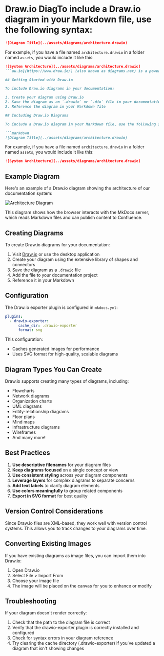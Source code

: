 # Draw.io DiagTo include a Draw.io diagram in your Markdown file, use the following syntax:

```markdown
![Diagram Title](../assets/diagrams/architecture.drawio)
```

For example, if you have a file named `architecture.drawio` in a folder named `assets`, you would include it like this:

```markdown
![System Architecture](../assets/diagrams/architecture.drawio)
```aw.io](https://www.draw.io/) (also known as diagrams.net) is a powerful diagramming tool that allows you to create complex diagrams with a user-friendly interface. The MkDocs Draw.io Exporter plugin enables you to embed Draw.io diagrams in your documentation.

## Getting Started with Draw.io

To include Draw.io diagrams in your documentation:

1. Create your diagram using Draw.io
2. Save the diagram as an `.drawio` or `.dio` file in your documentation project
3. Reference the diagram in your Markdown file

## Including Draw.io Diagrams

To include a Draw.io diagram in your Markdown file, use the following syntax:

```markdown
![Diagram Title](../assets/diagrams/architecture.drawio)
```

For example, if you have a file named `architecture.drawio` in a folder named `assets`, you would include it like this:

```markdown
![System Architecture](../assets/diagrams/architecture.drawio)
```

## Example Diagram

Here's an example of a Draw.io diagram showing the architecture of our documentation system:

![Architecture Diagram](../assets/diagrams/architecture.drawio)

This diagram shows how the browser interacts with the MkDocs server, which reads Markdown files and can publish content to Confluence.

## Creating Diagrams

To create Draw.io diagrams for your documentation:

1. Visit [Draw.io](https://app.diagrams.net/) or use the desktop application
2. Create your diagram using the extensive library of shapes and connectors
3. Save the diagram as a `.drawio` file
4. Add the file to your documentation project
5. Reference it in your Markdown

## Configuration

The Draw.io exporter plugin is configured in `mkdocs.yml`:

```yaml
plugins:
  - drawio-exporter:
      cache_dir: .drawio-exporter
      format: svg
```

This configuration:
- Caches generated images for performance
- Uses SVG format for high-quality, scalable diagrams

## Diagram Types You Can Create

Draw.io supports creating many types of diagrams, including:

- Flowcharts
- Network diagrams
- Organization charts
- UML diagrams
- Entity-relationship diagrams
- Floor plans
- Mind maps
- Infrastructure diagrams
- Wireframes
- And many more!

## Best Practices

1. **Use descriptive filenames** for your diagram files
2. **Keep diagrams focused** on a single concept or view
3. **Use consistent styling** across your diagram components
4. **Leverage layers** for complex diagrams to separate concerns
5. **Add text labels** to clarify diagram elements
6. **Use colors meaningfully** to group related components
7. **Export in SVG format** for best quality

## Version Control Considerations

Since Draw.io files are XML-based, they work well with version control systems. This allows you to track changes to your diagrams over time.

## Converting Existing Images

If you have existing diagrams as image files, you can import them into Draw.io:

1. Open Draw.io
2. Select File > Import From
3. Choose your image file
4. The image will be placed on the canvas for you to enhance or modify

## Troubleshooting

If your diagram doesn't render correctly:

1. Check that the path to the diagram file is correct
2. Verify that the drawio-exporter plugin is correctly installed and configured
3. Check for syntax errors in your diagram reference
4. Try clearing the cache directory (.drawio-exporter) if you've updated a diagram that isn't showing changes
